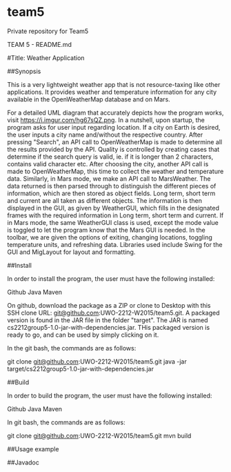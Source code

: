 # team5
Private repository for Team5

TEAM 5 - README.md


#Title: Weather Application

##Synopsis

This is a very lightweight weather app that is not resource-taxing like other applications. It provides weather and temperature information for any city available in the OpenWeatherMap database and on Mars. 

For a detailed UML diagram that accurately depicts how the program works, visit https://i.imgur.com/hg67sQZ.png. In a nutshell, upon startup, the program asks for user input regarding location. If a city on Earth is desired, the user inputs a city name and/without the respective country. After pressing "Search", an API call to OpenWeatherMap is made to determine all the results provided by the API. Quality is controlled by creating cases that determine if the search query is valid, ie. if it is longer than 2 characters, contains valid character etc. After choosing the city, another API call is made to OpenWeatherMap, this time to collect the weather and temperature data. Similarly, in Mars mode, we make an API call to MarsWeather. The data returned is then parsed through to distinguish the different pieces of information, which are then stored as object fields. Long term, short term and current are all taken as different objects. The information is then displayed in the GUI, as given by WeatherGUI, which fills in the designated frames with the required information in Long term, short term and current. If in Mars mode, the same WeatherGUI class is used, except the mode value is toggled to let the program know that the Mars GUI is needed. In the toolbar, we are given the options of exiting, changing locations, toggling temperature units, and refreshing data. Libraries used include Swing for the GUI and MigLayout for layout and formatting.

##Install

In order to install the program, the user must have the following installed:

Github
Java
Maven

On github, download the package as a ZIP or clone to Desktop with this SSH clone URL: git@github.com:UWO-2212-W2015/team5.git. A packaged version is found in the JAR file in the folder "target". The JAR is named cs2212group5-1.0-jar-with-dependencies.jar. THis packaged version is ready to go, and can be used by simply clicking on it.

In the git bash, the commands are as follows:

git clone git@github.com:UWO-2212-W2015/team5.git
java -jar target/cs2212group5-1.0-jar-with-dependencies.jar

##Build

In order to build the program, the user must have the following installed:

Github
Java
Maven

In git bash, the commands are as follows:

git clone git@github.com:UWO-2212-W2015/team5.git
mvn build

##Usage example



##Javadoc




